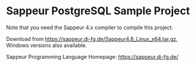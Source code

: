 # Sappeur PostgreSQL Sample Project

Note that you need the Sappeur 4.x compiler to compile this project.

Download from https://sappeur.di-fg.de/Sappeur4.8_Linux_x64.tar.gz, 
Windows versions also available.

Sappeur Programming Language Homepage: https://sappeur.di-fg.de/
